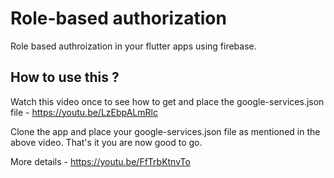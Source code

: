 # Role-based authorization

Role based authroization in your flutter apps using firebase.

## How to use this ?

Watch this video once to see how to get and place the google-services.json file - https://youtu.be/LzEbpALmRlc

Clone the app and place your google-services.json file as mentioned in the above video. That's it you are now good to go.

More details - https://youtu.be/FfTrbKtnvTo
